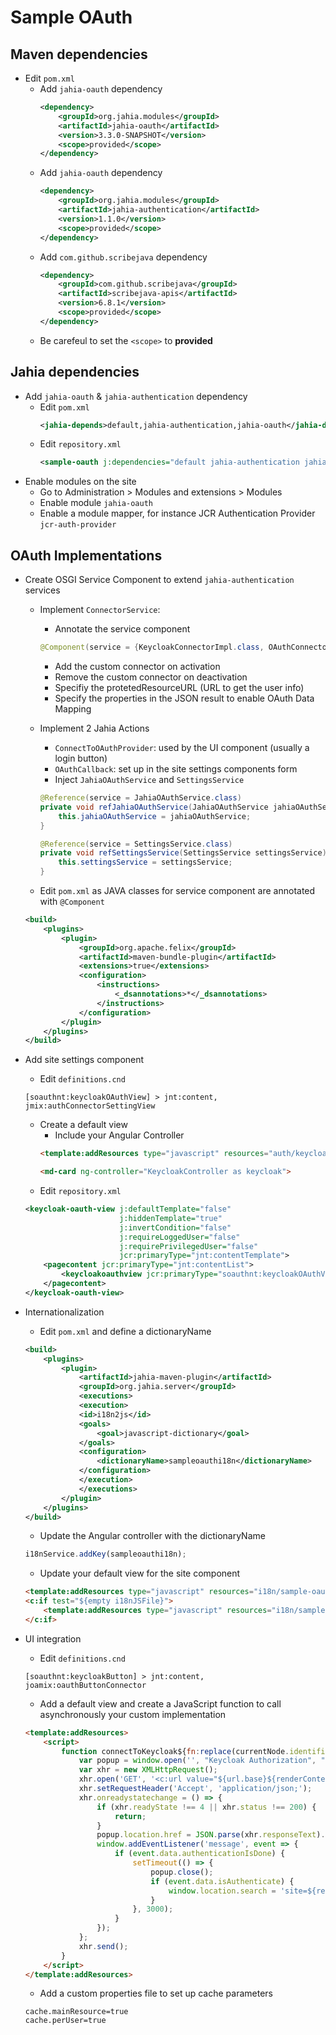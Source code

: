 # Sample OAuth

## Maven dependencies

* Edit `pom.xml`
    * Add `jahia-oauth` dependency
        ```xml
        <dependency>
            <groupId>org.jahia.modules</groupId>
            <artifactId>jahia-oauth</artifactId>
            <version>3.3.0-SNAPSHOT</version>
            <scope>provided</scope>
        </dependency>
        ```
    * Add `jahia-oauth` dependency
        ```xml
        <dependency>
            <groupId>org.jahia.modules</groupId>
            <artifactId>jahia-authentication</artifactId>
            <version>1.1.0</version>
            <scope>provided</scope>
        </dependency>
        ```
    * Add `com.github.scribejava` dependency
        ```xml
        <dependency>
            <groupId>com.github.scribejava</groupId>
            <artifactId>scribejava-apis</artifactId>
            <version>6.8.1</version>
            <scope>provided</scope>
        </dependency>
        ```
    * Be carefeul to set the `<scope>` to **provided**

## Jahia dependencies

* Add `jahia-oauth` & `jahia-authentication` dependency
    * Edit `pom.xml`
        ```xml
        <jahia-depends>default,jahia-authentication,jahia-oauth</jahia-depends>
        ```
    * Edit `repository.xml`
        ```xml
        <sample-oauth j:dependencies="default jahia-authentication jahia-oauth" />
        ```
* Enable modules on the site
    * Go to Administration > Modules and extensions > Modules
    * Enable module `jahia-oauth`
    * Enable a module mapper, for instance JCR Authentication Provider `jcr-auth-provider`

## OAuth Implementations

* Create OSGI Service Component to extend `jahia-authentication` services
    * Implement `ConnectorService`:
        * Annotate the service component
        ```java
        @Component(service = {KeycloakConnectorImpl.class, OAuthConnectorService.class, ConnectorService.class}, property = {JahiaAuthConstants.CONNECTOR_SERVICE_NAME + "=" + KeycloakConnectorImpl.KEY}, immediate = true)
        ```
        * Add the custom connector on activation
        * Remove the custom connector on deactivation
        * Specifiy the protetedResourceURL (URL to get the user info)
        * Specify the properties in the JSON result to enable OAuth Data Mapping
    * Implement 2 Jahia Actions
        * `ConnectToOAuthProvider`: used by the UI component (usually a login button)
        * `OAuthCallback`: set up in the site settings components form
        * Inject `JahiaOAuthService` and `SettingsService`
        ```java
        @Reference(service = JahiaOAuthService.class)
        private void refJahiaOAuthService(JahiaOAuthService jahiaOAuthService) {
            this.jahiaOAuthService = jahiaOAuthService;
        }

        @Reference(service = SettingsService.class)
        private void refSettingsService(SettingsService settingsService) {
            this.settingsService = settingsService;
        }
        ```

    * Edit `pom.xml` as JAVA classes for service component are annotated with `@Component`
    ```xml
    <build>
        <plugins>
            <plugin>
                <groupId>org.apache.felix</groupId>
                <artifactId>maven-bundle-plugin</artifactId>
                <extensions>true</extensions>
                <configuration>
                    <instructions>
                        <_dsannotations>*</_dsannotations>
                    </instructions>
                </configuration>
            </plugin>
        </plugins>
    </build>
    ```

* Add site settings component
    * Edit `definitions.cnd`
    ```cnd
    [soauthnt:keycloakOAuthView] > jnt:content, jmix:authConnectorSettingView
    ```
    * Create a default view
        * Include your Angular Controller
        ```html
        <template:addResources type="javascript" resources="auth/keycloak-controller.js"/>

        <md-card ng-controller="KeycloakController as keycloak">
        ```
    * Edit `repository.xml`
    ```xml
    <keycloak-oauth-view j:defaultTemplate="false"
                         j:hiddenTemplate="true"
                         j:invertCondition="false"
                         j:requireLoggedUser="false"
                         j:requirePrivilegedUser="false"
                         jcr:primaryType="jnt:contentTemplate">
        <pagecontent jcr:primaryType="jnt:contentList">
            <keycloakoauthview jcr:primaryType="soauthnt:keycloakOAuthView"/>
        </pagecontent>
    </keycloak-oauth-view>
    ```
* Internationalization
    * Edit `pom.xml` and define a dictionaryName
    ```xml
    <build>
        <plugins>
            <plugin>
                <artifactId>jahia-maven-plugin</artifactId>
                <groupId>org.jahia.server</groupId>
                <executions>
                <execution>
                <id>i18n2js</id>
                <goals>
                    <goal>javascript-dictionary</goal>
                </goals>
                <configuration>
                    <dictionaryName>sampleoauthi18n</dictionaryName>
                </configuration>
                </execution>
                </executions>
            </plugin>
        </plugins>
    </build>
    ```

    * Update the Angular controller with the dictionaryName
    ```js
    i18nService.addKey(sampleoauthi18n);
    ```

    * Update your default view for the site component
    ```html
    <template:addResources type="javascript" resources="i18n/sample-oauth-i18n_${currentResource.locale}.js" var="i18nJSFile"/>
    <c:if test="${empty i18nJSFile}">
        <template:addResources type="javascript" resources="i18n/sample-oauth-i18n_en.js"/>
    </c:if>
    ```

* UI integration
    * Edit `definitions.cnd`
    ```cnd
    [soauthnt:keycloakButton] > jnt:content, joamix:oauthButtonConnector
    ```
    * Add a default view and create a JavaScript function to call asynchronously your custom implementation
    ```html
    <template:addResources>
        <script>
            function connectToKeycloak${fn:replace(currentNode.identifier, '-', '')}() {
                var popup = window.open('', "Keycloak Authorization", "menubar=no,status=no,scrollbars=no,width=1145,height=725,modal=yes,alwaysRaised=yes");
                var xhr = new XMLHttpRequest();
                xhr.open('GET', '<c:url value="${url.base}${renderContext.site.home.path}"/>.connectToKeycloakAction.do');
                xhr.setRequestHeader('Accept', 'application/json;');
                xhr.onreadystatechange = () => {
                    if (xhr.readyState !== 4 || xhr.status !== 200) {
                        return;
                    }
                    popup.location.href = JSON.parse(xhr.responseText).authorizationUrl;
                    window.addEventListener('message', event => {
                        if (event.data.authenticationIsDone) {
                            setTimeout(() => {
                                popup.close();
                                if (event.data.isAuthenticate) {
                                    window.location.search = 'site=${renderContext.site.siteKey}';
                                }
                            }, 3000);
                        }
                    });
                };
                xhr.send();
            }
        </script>
    </template:addResources>
    ```
    * Add a custom properties file to set up cache parameters
    ```
    cache.mainResource=true
    cache.perUser=true
    ```
